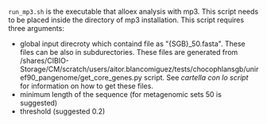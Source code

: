 `run_mp3.sh` is the executable that alloex analysis with mp3.
This script needs to be placed inside the directory of mp3 installation.
This script requires three arguments:
- global input direcroty which containd file as "{SGB}_50.fasta". These files can be also in subdurectories.
These files are generated from /shares/CIBIO-Storage/CM/scratch/users/aitor.blancomiguez/tests/chocophlansgb/uniref90_pangenome/get_core_genes.py script. See *cartella con lo script* for information on how to get these files.
- minimum length of the sequence (for metagenomic sets 50 is suggested)
- threshold (suggested 0.2)